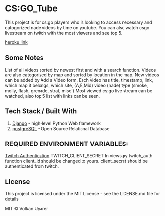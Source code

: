 # CS:GO_Tube
This project is for cs:go players who is looking to access necessary and catogorized nade videos by time on youtube. 
You can also watch csgo livestream on twitch with the most viewers and see top 5.

[heroku link](https://csgotube.herokuapp.com)


## Some Notes
List of all videos sorted by newest first and with a search function.
Videos are also categorized by map and sorted by location in the map.
New videos can be added by Add a Video form.
Each video has
    title,
    timestamp,
    link,
    which map it belongs,
    which site, (A,B,Mid)
    video (nade) type (smoke, molly, flash, grenade, strat, misc')
Most viewed cs:go live stream can be watched, also top 5 list with links can be seen.


## Tech Stack / Built With
1. [Django](https://www.djangoproject.com/) - high-level Python Web framework
2. [postgreSQL](https://www.postgresql.org/)  - Open Source Relational Database

## REQUIRED ENVIRONMENT VARIABLES:

[Twitch Authentication](https://dev.twitch.tv/docs/authentication)
    TWITCH_CLIENT_SECRET 
    In views.py twitch_auth function client_id should be changed to yours.
    client_secret should be authenticated from twitch.

## License

This project is licensed under the MIT License - see the LICENSE.md file for details

MIT © Volkan Uyarer
